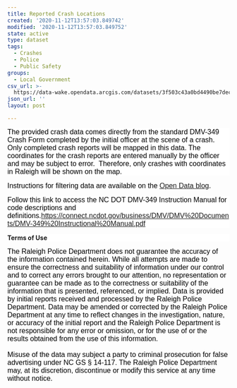 ```yaml
---
title: Reported Crash Locations
created: '2020-11-12T13:57:03.849742'
modified: '2020-11-12T13:57:03.849752'
state: active
type: dataset
tags:
  - Crashes
  - Police
  - Public Safety
groups:
  - Local Government
csv_url: >-
  https://data-wake.opendata.arcgis.com/datasets/3f503c43a0bd4490be7dec17650bcda9_0.csv?outSR=%7B%22latestWkid%22%3A3857%2C%22wkid%22%3A102100%7D
json_url: ''
layout: post

---
```

<p style='background:white;'><span style='font-size:12.0pt; font-family:&quot;Arial&quot;,sans-serif; color:black;'>The provided crash data comes directly from the standard DMV-349
Crash Form completed by the initial officer at the scene of a crash.  Only
completed crash reports will be mapped in this data. The coordinates for the
crash reports are entered manually by the officer and may be subject to
error.  Therefore, only crashes with coordinates in Raleigh will be shown
on the map.  </span></p>
<p>
<span style='font-size:12.0pt; font-family:&quot;Arial&quot;,sans-serif; color:black;'>
Instructions for filtering data are available on the <a href='https://opendataraleigh.blogspot.com/2019/03/filtering-open-data-set-on-our-open.html' rel='nofollow ugc' target='_blank'>Open Data blog</a>.
</span>
</p>
<p style='background:white;'><span style='color:black; font-family:Arial, sans-serif; font-size:12pt;'>Follow this link to access the NC DOT DMV-349 Instruction Manual
for code descriptions and definitions.</span><a href='https://connect.ncdot.gov/business/DMV/DMV%20Documents/DMV-349%20Instructional%20Manual.pdf' rel='nofollow ugc' style='font-family:Arial, sans-serif; font-size:12pt;'>https://connect.ncdot.gov/business/DMV/DMV%20Documents/DMV-349%20Instructional%20Manual.pdf</a></p><p style='background:white;'><b>Terms of Use</b></p><p style='margin-top:0px; margin-bottom:0px; color:rgb(0, 0, 0); font-family:&quot;Segoe UI&quot;, &quot;Segoe UI Web (West European)&quot;, &quot;Segoe UI&quot;, -apple-system, BlinkMacSystemFont, Roboto, &quot;Helvetica Neue&quot;, sans-serif;'><span style='margin:0px; font-size:12pt; font-family:Arial, sans-serif;'>The Raleigh Police Department does not guarantee the accuracy of the information contained herein. While all attempts are made to ensure the correctness and suitability of information under our control and to correct any errors brought to our attention, no representation or guarantee can be made as to the correctness or suitability of the information that is presented, referenced, or implied. Data is provided by initial reports received and processed by the Raleigh Police Department. Data may be amended or corrected by the Raleigh Police Department at any time to reflect changes in the investigation, nature, or accuracy of the initial report and the Raleigh Police Department is not responsible for any error or omission, or for the use of or the results obtained from the use of this information.</span><span style='margin:0px; font-size:12pt; font-family:&quot;Times New Roman&quot;, serif;'></span></p><p style='margin-top:0px; margin-bottom:0px; color:rgb(0, 0, 0); font-family:&quot;Segoe UI&quot;, &quot;Segoe UI Web (West European)&quot;, &quot;Segoe UI&quot;, -apple-system, BlinkMacSystemFont, Roboto, &quot;Helvetica Neue&quot;, sans-serif;'><span style='margin:0px; font-size:12pt; font-family:&quot;Times New Roman&quot;, serif;'> </span></p><p style='margin-top:0px; margin-bottom:0px; color:rgb(0, 0, 0); font-family:&quot;Segoe UI&quot;, &quot;Segoe UI Web (West European)&quot;, &quot;Segoe UI&quot;, -apple-system, BlinkMacSystemFont, Roboto, &quot;Helvetica Neue&quot;, sans-serif;'><span style='margin:0px; font-size:12pt; font-family:Arial, sans-serif;'>Misuse of the data may subject a party to criminal prosecution for false advertising under NC GS § 14-117. The Raleigh Police Department may, at its discretion, discontinue or modify this service at any time without notice.</span></p>
